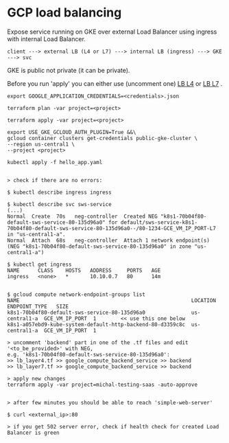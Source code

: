 # GCP load balancing

Expose service running on GKE over external Load Balancer using ingress with internal Load Balancer.

`client ---> external LB (L4 or L7) ---> internal LB (ingress) ---> GKE ---> svc`

GKE is public not private (it can be private).

Before you run 'apply' you can either use (uncomment one) [LB L4](./lb_layer4.tf) or [LB L7](./lb_layer7.tf) .

```
export GOOGLE_APPLICATION_CREDENTIALS=<credentials>.json

terraform plan -var project=<project>

terraform apply -var project=<project>

export USE_GKE_GCLOUD_AUTH_PLUGIN=True &&\
gcloud container clusters get-credentials public-gke-cluster \
--region us-central1 \
--project <project>

kubectl apply -f hello_app.yaml


> check if there are no errors:

$ kubectl describe ingress ingress

$ kubectl describe svc sws-service
(...)
Normal  Create  70s   neg-controller  Created NEG "k8s1-70b04f80-default-sws-service-80-135d96a0" for default/sws-service-k8s1-70b04f80-default-sws-service-80-135d96a0--/80-1234-GCE_VM_IP_PORT-L7 in "us-central1-a".
Normal  Attach  68s   neg-controller  Attach 1 network endpoint(s) (NEG "k8s1-70b04f80-default-sws-service-80-135d96a0" in zone "us-central1-a")

$ kubectl get ingress
NAME      CLASS    HOSTS   ADDRESS     PORTS   AGE
ingress   <none>   *       10.10.0.7   80      14m


$ gcloud compute network-endpoint-groups list
NAME                                                        LOCATION       ENDPOINT_TYPE   SIZE
k8s1-70b04f80-default-sws-service-80-135d96a0               us-central1-a  GCE_VM_IP_PORT  1        << use this one below
k8s1-a057ebd9-kube-system-default-http-backend-80-d3359c8c  us-central1-a  GCE_VM_IP_PORT  1

> uncomment 'backend' part in one of the .tf files and edit '<to_be_provided>' with NEG, 
e.g. 'k8s1-70b04f80-default-sws-service-80-135d96a0':
>> lb_layer4.tf >> google_compute_backend_service >> backend
>> lb_layer7.tf >> google_compute_backend_service >> backend

> apply new changes
terraform apply -var project=michal-testing-saas -auto-approve


> after few minutes you should be able to reach 'simple-web-server'

$ curl <external_ip>:80

> if you get 502 server error, check if health check for created Load Balancer is green
